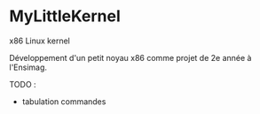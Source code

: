 # MyLittleKernel
x86 Linux kernel

Développement d'un petit noyau x86 comme projet de 2e année à l'Ensimag.

TODO :
- tabulation commandes
